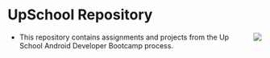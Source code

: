 # UpSchool Repository

<img align="right"  src="https://media2.giphy.com/media/13HgwGsXF0aiGY/giphy.gif">

- This repository contains assignments and projects from the Up School Android Developer Bootcamp process.
